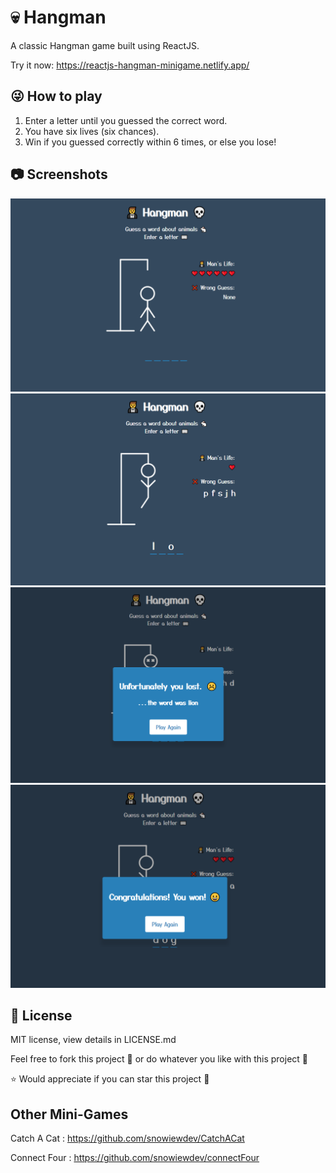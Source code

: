 # 💀 Hangman
A classic Hangman game built using ReactJS.

Try it now: https://reactjs-hangman-minigame.netlify.app/

## 😜 How to play
1. Enter a letter until you guessed the correct word.
2. You have six lives (six chances).
3. Win if you guessed correctly within 6 times, or else you lose!

## 📷 Screenshots
<img src="/media/screenshot1.png" width="600"/>
<img src="/media/screenshot2.png" width="600"/>
<img src="/media/screenshot3.png" width="600"/>
<img src="/media/screenshot4.png" width="600"/>

## 📝 License
MIT license, view details in LICENSE.md

Feel free to fork this project 🍴 or do whatever you like with this project 🤣

⭐ Would appreciate if you can star this project 🥰

## Other Mini-Games
Catch A Cat : https://github.com/snowiewdev/CatchACat

Connect Four : https://github.com/snowiewdev/connectFour
